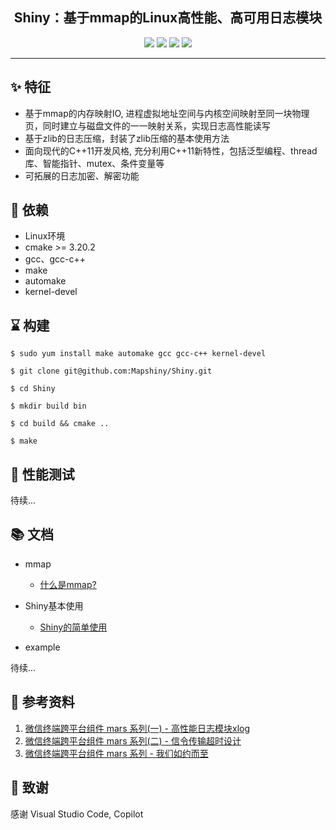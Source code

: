 <div align="center">


## Shiny：基于mmap的Linux高性能、高可用日志模块

![](https://img.shields.io/badge/release-v1.0-blue.svg)
![](https://img.shields.io/badge/build-passing-green.svg)
![](https://img.shields.io/badge/dependencies-up%20to%20date-green.svg)
![](https://img.shields.io/badge/license-MIT-blue.svg)

</div>

-----

## ✨ 特征

- 基于mmap的内存映射IO, 进程虚拟地址空间与内核空间映射至同一块物理页，同时建立与磁盘文件的一一映射关系，实现日志高性能读写
- 基于zlib的日志压缩，封装了zlib压缩的基本使用方法
- 面向现代的C++11开发风格, 充分利用C++11新特性，包括泛型编程、thread库、智能指针、mutex、条件变量等
- 可拓展的日志加密、解密功能

## 💎 依赖

- Linux环境
- cmake >= 3.20.2
- gcc、gcc-c++
- make
- automake
- kernel-devel

## ⌛️ 构建

```
$ sudo yum install make automake gcc gcc-c++ kernel-devel

$ git clone git@github.com:Mapshiny/Shiny.git

$ cd Shiny

$ mkdir build bin

$ cd build && cmake ..

$ make
```

## 🥇 性能测试

待续...



## 📚 文档

* mmap
  * [什么是mmap?](./docs/mmap.md)

* Shiny基本使用
  * [Shiny的简单使用](./docs/shiny.md)
  
* example

待续...

## 📀 参考资料

1. [微信终端跨平台组件 mars 系列(一) - 高性能日志模块xlog](https://mp.weixin.qq.com/s/cnhuEodJGIbdodh0IxNeXQ)
2. [微信终端跨平台组件 mars 系列(二) - 信令传输超时设计](https://mp.weixin.qq.com/s/cnhuEodJGIbdodh0IxNeXQ)
3. [微信终端跨平台组件 mars 系列 - 我们如约而至](https://mp.weixin.qq.com/s/JVsVrKwJlOwoB3Rz0e17wQ)

## 🧧 致谢

感谢 Visual Studio Code, Copilot
